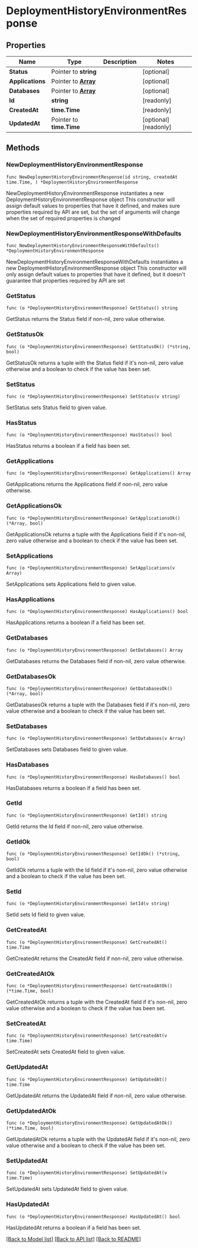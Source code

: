 # DeploymentHistoryEnvironmentResponse

## Properties

Name | Type | Description | Notes
------------ | ------------- | ------------- | -------------
**Status** | Pointer to **string** |  | [optional] 
**Applications** | Pointer to [**Array**](array.md) |  | [optional] 
**Databases** | Pointer to [**Array**](array.md) |  | [optional] 
**Id** | **string** |  | [readonly] 
**CreatedAt** | **time.Time** |  | [readonly] 
**UpdatedAt** | Pointer to **time.Time** |  | [optional] [readonly] 

## Methods

### NewDeploymentHistoryEnvironmentResponse

`func NewDeploymentHistoryEnvironmentResponse(id string, createdAt time.Time, ) *DeploymentHistoryEnvironmentResponse`

NewDeploymentHistoryEnvironmentResponse instantiates a new DeploymentHistoryEnvironmentResponse object
This constructor will assign default values to properties that have it defined,
and makes sure properties required by API are set, but the set of arguments
will change when the set of required properties is changed

### NewDeploymentHistoryEnvironmentResponseWithDefaults

`func NewDeploymentHistoryEnvironmentResponseWithDefaults() *DeploymentHistoryEnvironmentResponse`

NewDeploymentHistoryEnvironmentResponseWithDefaults instantiates a new DeploymentHistoryEnvironmentResponse object
This constructor will only assign default values to properties that have it defined,
but it doesn't guarantee that properties required by API are set

### GetStatus

`func (o *DeploymentHistoryEnvironmentResponse) GetStatus() string`

GetStatus returns the Status field if non-nil, zero value otherwise.

### GetStatusOk

`func (o *DeploymentHistoryEnvironmentResponse) GetStatusOk() (*string, bool)`

GetStatusOk returns a tuple with the Status field if it's non-nil, zero value otherwise
and a boolean to check if the value has been set.

### SetStatus

`func (o *DeploymentHistoryEnvironmentResponse) SetStatus(v string)`

SetStatus sets Status field to given value.

### HasStatus

`func (o *DeploymentHistoryEnvironmentResponse) HasStatus() bool`

HasStatus returns a boolean if a field has been set.

### GetApplications

`func (o *DeploymentHistoryEnvironmentResponse) GetApplications() Array`

GetApplications returns the Applications field if non-nil, zero value otherwise.

### GetApplicationsOk

`func (o *DeploymentHistoryEnvironmentResponse) GetApplicationsOk() (*Array, bool)`

GetApplicationsOk returns a tuple with the Applications field if it's non-nil, zero value otherwise
and a boolean to check if the value has been set.

### SetApplications

`func (o *DeploymentHistoryEnvironmentResponse) SetApplications(v Array)`

SetApplications sets Applications field to given value.

### HasApplications

`func (o *DeploymentHistoryEnvironmentResponse) HasApplications() bool`

HasApplications returns a boolean if a field has been set.

### GetDatabases

`func (o *DeploymentHistoryEnvironmentResponse) GetDatabases() Array`

GetDatabases returns the Databases field if non-nil, zero value otherwise.

### GetDatabasesOk

`func (o *DeploymentHistoryEnvironmentResponse) GetDatabasesOk() (*Array, bool)`

GetDatabasesOk returns a tuple with the Databases field if it's non-nil, zero value otherwise
and a boolean to check if the value has been set.

### SetDatabases

`func (o *DeploymentHistoryEnvironmentResponse) SetDatabases(v Array)`

SetDatabases sets Databases field to given value.

### HasDatabases

`func (o *DeploymentHistoryEnvironmentResponse) HasDatabases() bool`

HasDatabases returns a boolean if a field has been set.

### GetId

`func (o *DeploymentHistoryEnvironmentResponse) GetId() string`

GetId returns the Id field if non-nil, zero value otherwise.

### GetIdOk

`func (o *DeploymentHistoryEnvironmentResponse) GetIdOk() (*string, bool)`

GetIdOk returns a tuple with the Id field if it's non-nil, zero value otherwise
and a boolean to check if the value has been set.

### SetId

`func (o *DeploymentHistoryEnvironmentResponse) SetId(v string)`

SetId sets Id field to given value.


### GetCreatedAt

`func (o *DeploymentHistoryEnvironmentResponse) GetCreatedAt() time.Time`

GetCreatedAt returns the CreatedAt field if non-nil, zero value otherwise.

### GetCreatedAtOk

`func (o *DeploymentHistoryEnvironmentResponse) GetCreatedAtOk() (*time.Time, bool)`

GetCreatedAtOk returns a tuple with the CreatedAt field if it's non-nil, zero value otherwise
and a boolean to check if the value has been set.

### SetCreatedAt

`func (o *DeploymentHistoryEnvironmentResponse) SetCreatedAt(v time.Time)`

SetCreatedAt sets CreatedAt field to given value.


### GetUpdatedAt

`func (o *DeploymentHistoryEnvironmentResponse) GetUpdatedAt() time.Time`

GetUpdatedAt returns the UpdatedAt field if non-nil, zero value otherwise.

### GetUpdatedAtOk

`func (o *DeploymentHistoryEnvironmentResponse) GetUpdatedAtOk() (*time.Time, bool)`

GetUpdatedAtOk returns a tuple with the UpdatedAt field if it's non-nil, zero value otherwise
and a boolean to check if the value has been set.

### SetUpdatedAt

`func (o *DeploymentHistoryEnvironmentResponse) SetUpdatedAt(v time.Time)`

SetUpdatedAt sets UpdatedAt field to given value.

### HasUpdatedAt

`func (o *DeploymentHistoryEnvironmentResponse) HasUpdatedAt() bool`

HasUpdatedAt returns a boolean if a field has been set.


[[Back to Model list]](../README.md#documentation-for-models) [[Back to API list]](../README.md#documentation-for-api-endpoints) [[Back to README]](../README.md)


